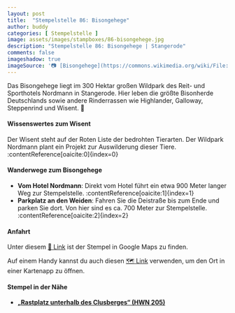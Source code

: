 ```yaml
---
layout: post
title:  "Stempelstelle 86: Bisongehege"
author: buddy
categories: [ Stempelstelle ]
image: assets/images/stampboxes/86-bisongehege.jpg
description: "Stempelstelle 86: Bisongehege | Stangerode"
comments: false
imageshadow: true
imageSource: '📷 [Bisongehege](https://commons.wikimedia.org/wiki/File:Bisongehege.jpg) von <a href="//commons.wikimedia.org/wiki/User:B.Thomas95" title="User:B.Thomas95">Thomas Binder</a> unter Lizenz [CC BY-SA 4.0](https://creativecommons.org/licenses/by-sa/4.0)'
---
```


Das Bisongehege liegt im 300 Hektar großen Wildpark des Reit- und Sporthotels Nordmann in Stangerode. Hier leben die größte Bisonherde Deutschlands sowie andere Rinderrassen wie Highlander, Galloway, Steppenrind und Wisent. 🦬

#### Wissenswertes zum Wisent

Der Wisent steht auf der Roten Liste der bedrohten Tierarten. Der Wildpark Nordmann plant ein Projekt zur Auswilderung dieser Tiere. :contentReference[oaicite:0]{index=0}

#### Wanderwege zum Bisongehege

- **Vom Hotel Nordmann**: Direkt vom Hotel führt ein etwa 900 Meter langer Weg zur Stempelstelle. :contentReference[oaicite:1]{index=1}
- **Parkplatz an den Weiden**: Fahren Sie die Deistraße bis zum Ende und parken Sie dort. Von hier sind es ca. 700 Meter zur Stempelstelle. :contentReference[oaicite:2]{index=2}

#### Anfahrt

Unter diesem [📍 Link](https://www.google.com/maps/dir/?api=1&origin=&destination=51.66015%2C%2011.34486) ist der Stempel in Google Maps zu finden.

<div class="android-only">
  Auf einem Handy kannst du auch diesen 
  <a href="geo:51.66015,11.34486">🗺️ Link</a> 
  verwenden, um den Ort in einer Kartenapp zu öffnen.
  <p></p>
</div>

#### Stempel in der Nähe

- [**„Rastplatz unterhalb des Clusberges“ (HWN 205)**](/stempelstelle-205-rastplatz-unterhalb-des-clusberges)
